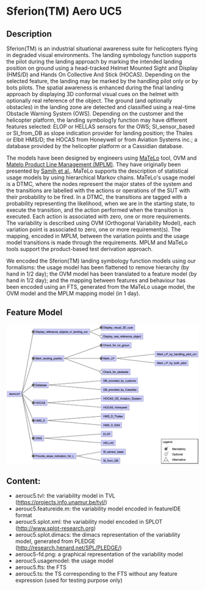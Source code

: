 
# Sferion(TM) Aero UC5


## Description

Sferion(TM) is an industrial situational awareness suite for helicopters flying in degraded visual environments. The landing symbology function supports the pilot during the landing approach by marking the intended landing position on ground using a head-tracked Helmet Mounted Sight and Display (HMS/D) and Hands On Collective And Stick (HOCAS). Depending on the selected feature, the landing may be marked by the handling pilot only or by bots pilots. The spatial awareness is enhanced during the final landing approach by displaying 3D conformal visual cues on the helmet with optionally real reference of the object. The ground (and optionally obstacles) in the landing zone are detected and classified using a real-time Obstacle Warning System (OWS). Depending on the customer and the helicopter platform, the landing symbolog1y function may have different features selected: ELOP or HELLAS sensors for the OWS; SI\_sensor\_based or SI\_from\_DB as slope indication provider for landing position; the Thales or Elbit HMS/D; the HOCAS from Honeywell or from Aviation Systems inc.; a database provided by the helicopter platform or a Cassidian database.

The models have been designed by engineers using [MaTeLo](http://www.all4tec.net/matelo) tool, OVM and [Matelo Product Line Management (MPLM)](http://hal.inria.fr/hal-01025124). They have originally been presented by [Samih et al.](http://hal.inria.fr/hal-01002099). MaTeLo supports the description of statistical usage models by using hierarchical Markov chains. MaTeLo's usage model is a DTMC, where the nodes represent the major states of the system and the transitions are labelled with the actions or operations of the SUT with their probability to be fired. In a DTMC, the transitions are tagged with a probability representing the likelihood, when we are in the starting state, to execute the transition, and the action performed when the transition is executed. Each action is associated with zero, one or more requirements. The variability is described using OVM (Orthogonal Variability Model), each variation point is associated to zero, one or more requirement(s). The mapping, encoded in MPLM, between the variation points and the usage model transitions is made through the requirements. MPLM and MaTeLo tools support the product-based test derivation approach.

We encoded the Sferion(TM)  landing symbology function models using our formalisms: the usage model has been flattened to remove hierarchy (by hand in 1/2 day); the OVM model has been translated to a feature model (by hand in 1/2 day); and the mapping between features and behaviour has been encoded using an FTS, generated from the MaTeLo usage model, the OVM model and the MPLM mapping model (in 1 day).

## Feature Model

![Sferion(TM) Aero UC5 Feature Model](aerouc5-fm.png)

## Content:

- aerouc5.tvl: the variability model in TVL (https://projects.info.unamur.be/tvl/)
- aerouc5.featureide.m: the variability model encoded in featureIDE format 
- aerouc5.splot.xml: the variability model encoded in SPLOT (http://www.splot-research.org)
- aerouc5.splot.dimacs: the dimacs representation of the variability model, generated from PLEDGE (http://research.henard.net/SPL/PLEDGE/)
- aerouc5-fd.png: a graphical representation of the variability model
- aerouc5.usagemodel: the usage model
- aerouc5.fts: the FTS
- aerouc5.ts: the TS corresponding to the FTS without any feature expression (used for testing purpose only)

